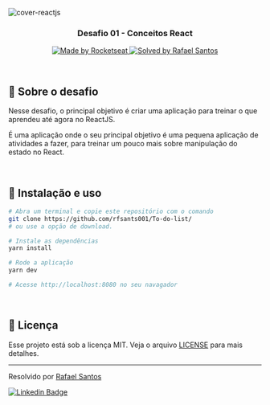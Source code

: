 
![cover-reactjs](https://user-images.githubusercontent.com/53949076/112015759-dd14e500-8b0a-11eb-9900-d2b4deb79f68.png)


<h3 align="center">
  Desafio 01 - Conceitos React
</h3>

<p align="center">
  <a href="https://rocketseat.com.br">
    <img alt="Made by Rocketseat" src="https://img.shields.io/badge/made%20by-Rocketseat-%2306b656?style=flat-square">
  </a>
  
  <a href="https://www.linkedin.com/in/rafael-santos-98047b178/">
    <img alt="Solved by Rafael Santos" src="https://img.shields.io/badge/solved%20by-Rafael%20Santos-%2306b656?style=flat-square">
  </a>
</p>

<br>

## :rocket: Sobre o desafio


Nesse desafio, o principal objetivo é criar uma aplicação para treinar o que aprendeu até agora no ReactJS. 

É uma aplicação onde o seu principal objetivo é uma pequena aplicação de atividades a fazer, para treinar um pouco mais sobre manipulação do estado no React.

<br>

## :wrench: Instalação e uso

```bash
# Abra um terminal e copie este repositório com o comando
git clone https://github.com/rfsants001/To-do-list/
# ou use a opção de download.

# Instale as dependências
yarn install

# Rode a aplicação
yarn dev

# Acesse http://localhost:8080 no seu navagador
```

<br>

## :memo: Licença

Esse projeto está sob a licença MIT. Veja o arquivo [LICENSE](/LICENSE) para mais detalhes.

---

Resolvido por [Rafael Santos](https://github.com/rfsants001)

[![Linkedin Badge](https://img.shields.io/badge/-Rafael%20Santos-blue?style=flat-square&logo=Linkedin&logoColor=white&link=https://www.linkedin.com/in/rafael-santos-98047b178/)](https://www.linkedin.com/in/rafael-santos-98047b178/) 
